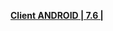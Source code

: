 **[Client ANDROID | 7.6 | ](https://autopatchcn.bh3.com/ptpublic/rel/20240624104231_kQdR9e8gTqYZeAgW/CPS/20240620-002924-gf_android_ota-versions-v7_6-Fading_Dreams_gw.apk)**
